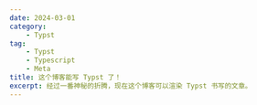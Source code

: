 ```yaml
---
date: 2024-03-01
category:
    - Typst
tag:
    - Typst
    - Typescript
    - Meta
title: 这个博客能写 Typst 了！
excerpt: 经过一番神秘的折腾，现在这个博客可以渲染 Typst 书写的文章。
---
```


<ClientOnly><TypstRenderer path="/typst/typst_support.typ"/></ClientOnly>

